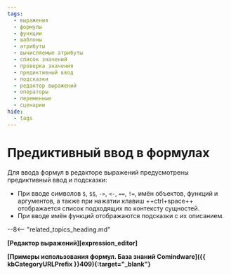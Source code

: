 ```yaml
---
tags:
  - выражения
  - формулы
  - функции
  - шаблоны
  - атрибуты
  - вычисляемые атрибуты
  - список значений
  - проверка значения
  - предиктивный ввод
  - подсказки
  - редактор выражений
  - операторы
  - переменные
  - сценарии
hide:
  - tags
---
```


# Предиктивный ввод в формулах

Для ввода формул в редакторе выражений предусмотрены предиктивный ввод и подсказки:

* При вводе символов `$`, `$$`, `->`, `<-`, `==`, `!=`, имён объектов, функций и аргументов, а также при нажатии клавиш ++ctrl+space++ отображается список подходящих по контексту сущностей.
* При вводе имён функций отображаются подсказки с их описанием.

--8<-- "related_topics_heading.md"

**[Редактор выражений][expression_editor]**

**[Примеры использования формул. База знаний Comindware]({{ kbCategoryURLPrefix }}409){:target="_blank"}**